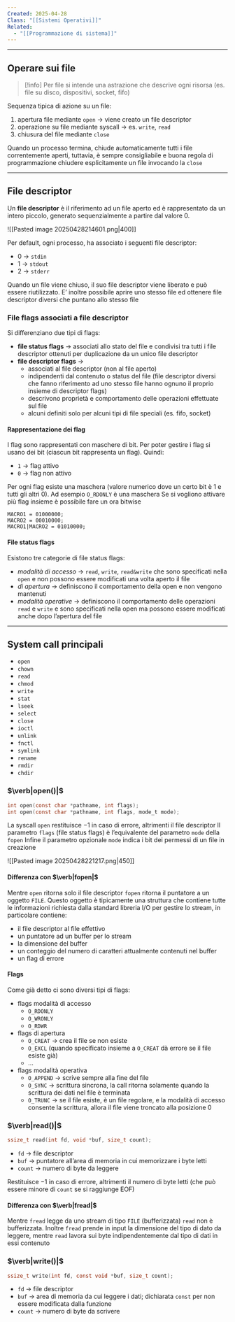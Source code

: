 ```yaml
---
Created: 2025-04-28
Class: "[[Sistemi Operativi]]"
Related:
  - "[[Programmazione di sistema]]"
---
```

---
## Operare sui file

>[!info]
>Per file si intende una astrazione che descrive ogni risorsa (es. file su disco, dispositivi, socket, fifo)

Sequenza tipica di azione su un file:
1. apertura file mediante `open` → viene creato un file descriptor
2. operazione su file mediante syscall → es. `write`, `read`
3. chiusura del file mediante `close`

Quando un processo termina, chiude automaticamente tutti i file correntemente aperti, tuttavia, è sempre consigliabile e buona regola di programmazione chiudere esplicitamente un file invocando la `close`

---
## File descriptor
Un **file descriptor** è il riferimento ad un file aperto ed è rappresentato da un intero piccolo, generato sequenzialmente a partire dal valore $0$.

![[Pasted image 20250428214601.png|400]]

Per default, ogni processo, ha associato i seguenti file descriptor:
- $0$ → `stdin`
- $1$ → `stdout`
- $2$ → `stderr`

Quando un file viene chiuso, il suo file descriptor viene liberato e può essere riutilizzato. E’ inoltre possibile aprire uno stesso file ed ottenere file descriptor diversi che puntano allo stesso file

### File flags associati a file descriptor
Si differenziano due tipi di flags:
- **file status flags** → associati allo stato del file e condivisi tra tutti i file descriptor ottenuti per duplicazione da un unico file descriptor
- **file descriptor flags** →
	- associati al file descriptor (non al file aperto)
	- indipendenti dal contenuto o status del file (file descriptor diversi che fanno riferimento ad uno stesso file hanno ognuno il proprio insieme di descriptor flags)
	- descrivono proprietà e comportamento delle operazioni effettuate sul file
	- alcuni definiti solo per alcuni tipi di file speciali (es. fifo, socket)

#### Rappresentazione dei flag
I flag sono rappresentati con maschere di bit. Per poter gestire i flag si usano dei bit (ciascun bit rappresenta un flag). Quindi:
- `1` → flag attivo
- `0` → flag non attivo

Per ogni flag esiste una maschera (valore numerico dove un certo bit è $1$ e tutti gli altri $0$). Ad esempio `O_RDONLY` è una maschera
Se si vogliono attivare più flag insieme è possibile fare un ora bitwise

```
MACRO1 = 01000000;
MACRO2 = 00010000;
MACRO1|MACRO2 = 01010000;
```

#### File status flags
Esistono tre categorie di file status flags:
- *modalità di accesso* → `read`, `write`, `read&write` che sono specificati nella `open` e non possono essere modificati una volta aperto il file
- *di apertura* → definiscono il comportamento della open e non vengono mantenuti
- *modalità operative* → definiscono il comportamento delle operazioni `read` e `write` e sono specificati nella open ma possono essere modificati anche dopo l’apertura del file

---
## System call principali
- `open`
- `chown`
- `read`
- `chmod`
- `write`
- `stat`
- `lseek`
- `select`
- `close`
- `ioctl`
- `unlink`
- `fnctl`
- `symlink`
- `rename`
- `rmdir`
- `chdir`

### $\verb|open()|$

```c
int open(const char *pathname, int flags);
int open(const char *pathname, int flags, mode_t mode);
```

La syscall `open` restituisce $-1$ in caso di errore, altrimenti il file descriptor
Il parametro `flags` (file status flags) è l’equivalente del parametro `mode` della `fopen`
Infine il parametro opzionale `mode` indica i bit dei permessi di un file in creazione

![[Pasted image 20250428221217.png|450]]

#### Differenza con $\verb|fopen|$
Mentre `open` ritorna solo il file descriptor `fopen` ritorna il puntatore a un oggetto `FILE`. Questo oggetto è tipicamente una struttura che contiene tutte le informazioni richiesta dalla standard libreria I/O per gestire lo stream, in particolare contiene:
- il file descriptor al file effettivo
- un puntatore ad un buffer per lo stream
- la dimensione del buffer
- un conteggio del numero di caratteri attualmente contenuti nel buffer
- un flag di errore

#### Flags
Come già detto ci sono diversi tipi di flags:
- flags modalità di accesso
	- `O_RDONLY`
	- `O_WRONLY`
	- `O_RDWR`
- flags di apertura
	- `O_CREAT` → crea il file se non esiste
	- `O_EXCL` (quando specificato insieme a `O_CREAT` dà errore se il file esiste già)
	- …
- flags modalità operativa
	- `O_APPEND` → scrive sempre alla fine del file
	- `O_SYNC` → scrittura sincrona, la call ritorna solamente quando la scrittura dei dati nel file è terminata
	- `O_TRUNC` → se il file esiste, è un file regolare, e la modalità di accesso consente la scrittura, allora il file viene troncato alla posizione $0$

### $\verb|read()|$

```c
ssize_t read(int fd, void *buf, size_t count);
```

- `fd` → file descriptor
- `buf` → puntatore all’area di memoria in cui memorizzare i byte letti
- `count` → numero di byte da leggere

Restituisce $-1$ in caso di errore, altrimenti il numero di byte letti (che può essere minore di `count` se si raggiunge EOF)

#### Differenza con $\verb|fread|$
Mentre `fread` legge da uno stream di tipo `FILE` (bufferizzata) `read` non è bufferizzata. Inoltre `fread` prende in input la dimensione del tipo di dato da leggere, mentre `read` lavora sui byte indipendentemente dal tipo di dati in essi contenuto

### $\verb|write()|$

```c
ssize_t write(int fd, const void *buf, size_t count);
```

- `fd` → file descriptor
- `buf` → area di memoria da cui leggere i dati; dichiarata `const` per non essere modificata dalla funzione
- `count` → numero di byte da scrivere